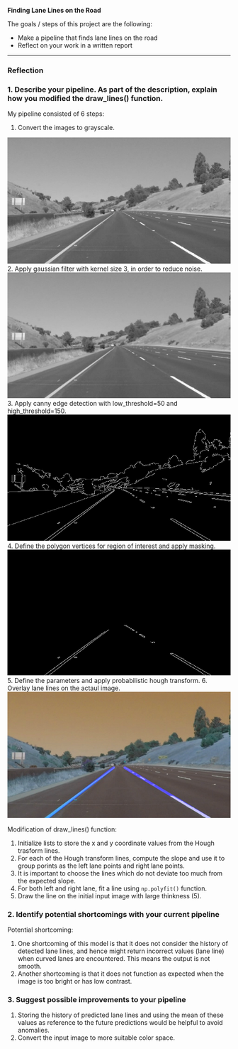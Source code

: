 **Finding Lane Lines on the Road**

The goals / steps of this project are the following:
* Make a pipeline that finds lane lines on the road
* Reflect on your work in a written report


---

### Reflection

### 1. Describe your pipeline. As part of the description, explain how you modified the draw_lines() function.

[image1]: ./sample_images/gray.jpg "Grayscale"
[image2]: ./sample_images/gauss.jpg "Gaussian filter"
[image3]: ./sample_images/canny.jpg "Canny Edge detection"
[image4]: ./sample_images/roi.jpg "Region of Interest"
[image5]: ./sample_images/final.jpg "Output Image"

My pipeline consisted of 6 steps:

1. Convert the images to grayscale.

![Grayscale][image1]
2. Apply gaussian filter with kernel size 3, in order to reduce noise.
![Gaussian filter][image2]
3. Apply canny edge detection with low_threshold=50 and high_threshold=150.
![Canny Edge detection][image3]
4. Define the polygon vertices for region of interest and apply masking.
![Region of Interest][image4]
5. Define the parameters and apply probabilistic hough transform.
6. Overlay lane lines on the actaul image.
![Output Image][image5]

Modification of draw_lines() function:

1. Initialize lists to store the x and y coordinate values from the Hough trasform lines.
2. For each of the Hough transform lines, compute the slope and use it to group porints as the left lane points and right lane points.
3. It is important to choose the lines which do not deviate too much from the expected slope. 
4. For both left and right lane, fit a line using `np.polyfit()` function.
5. Draw the line on the initial input image with large thinkness (5).


### 2. Identify potential shortcomings with your current pipeline

Potential shortcoming:

1. One shortcoming of this model is that it does not consider the history of detected lane lines, and hence might return incorrect values (lane line) when curved lanes are encountered. This means the output is not smooth.
2. Another shortcoming is that it does not function as expected when the image is too bright or has low contrast.

### 3. Suggest possible improvements to your pipeline

1. Storing the history of predicted lane lines and using the mean of these values as reference to the future predictions would be helpful to avoid anomalies.
2. Convert the input image to more suitable color space.

